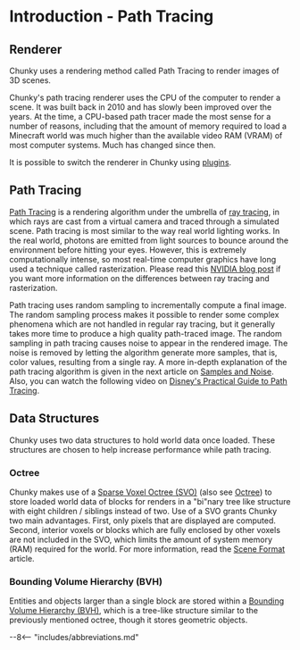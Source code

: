 # Introduction - Path Tracing

## Renderer

Chunky uses a rendering method called Path Tracing to render images of 3D scenes.

Chunky's path tracing renderer uses the CPU of the computer to render a scene. It was built back in 2010 and has slowly been improved over the years. At the time, a CPU-based path tracer made the most sense for a number of reasons, including that the amount of memory required to load a Minecraft world was much higher than the available video RAM (VRAM) of most computer systems. Much has changed since then.

It is possible to switch the renderer in Chunky using [plugins](../../../plugins/chunky_plugins).

## Path Tracing

<!-- Path Tracing articles for further expansion 
- https://pbr-book.org/3ed-2018/Light_Transport_I_Surface_Reflection/Path_Tracing
- http://www.graphics.stanford.edu/courses/cs348b-01/course29.hanrahan.pdf
- https://www.scratchapixel.com/lessons/3d-basic-rendering/global-illumination-path-tracing
-->

<a href="https://en.wikipedia.org/wiki/Path_tracing" target="_blank">Path Tracing</a> is a rendering algorithm under the umbrella of <a href="http://en.wikipedia.org/wiki/Ray_tracing_(graphics)" target="_blank">ray tracing</a>, in which rays are cast from a virtual camera and traced through a simulated scene. Path tracing is most similar to the way real world lighting works. In the real world, photons are emitted from light sources to bounce around the environment before hitting your eyes. However, this is extremely computationally intense, so most real-time computer graphics have long used a technique called rasterization. Please read this <a href="https://blogs.nvidia.com/blog/2022/03/23/what-is-path-tracing/" target="_blank">NVIDIA blog post</a> if you want more information on the differences between ray tracing and rasterization.

Path tracing uses random sampling to incrementally compute a final image. The random sampling process makes it possible to render some complex phenomena which are not handled in regular ray tracing, but it generally takes more time to produce a high quality path-traced image. The random sampling in path tracing causes noise to appear in the rendered image. The noise is removed by letting the algorithm generate more samples, that is, color values, resulting from a single ray. A more in-depth explanation of the path tracing algorithm is given in the next article on [Samples and Noise](../samples_and_noise). Also, you can watch the following video on <a href="https://www.youtube.com/watch?v=frLwRLS_ZR0" target="_blank">Disney's Practical Guide to Path Tracing</a>.

## Data Structures

Chunky uses two data structures to hold world data once loaded. These structures are chosen to help increase performance while path tracing.

### Octree

Chunky makes use of a <a href="https://en.wikipedia.org/wiki/Sparse_voxel_octree" target="_blank">Sparse Voxel Octree (SVO)</a> (also see <a href="https://en.wikipedia.org/wiki/Octree" target="_blank">Octree</a>) to store loaded world data of blocks for renders in a "bi"nary tree like structure with eight children / siblings instead of two. Use of a SVO grants Chunky two main advantages. First, only pixels that are displayed are computed. Second, interior voxels or blocks which are fully enclosed by other voxels are not included in the SVO, which limits the amount of system memory (RAM) required for the world. For more information, read the [Scene Format](../../technical/scene_format#octree) article.

### Bounding Volume Hierarchy (BVH)

Entities and objects larger than a single block are stored within a <a href="https://en.wikipedia.org/wiki/Bounding_volume_hierarchy" target="_blank">Bounding Volume Hierarchy (BVH)</a>, which is a tree-like structure similar to the previously mentioned octree, though it stores geometric objects.

--8<-- "includes/abbreviations.md"
